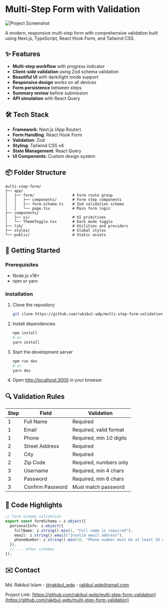 # Multi-Step Form with Validation

![Project Screenshot](./public/screenshot.png) <!-- Add your screenshot here -->

A modern, responsive multi-step form with comprehensive validation built using Next.js, TypeScript, React Hook Form, and Tailwind CSS.

## ✨ Features

- **Multi-step workflow** with progress indicator
- **Client-side validation** using Zod schema validation
- **Beautiful UI** with dark/light mode support
- **Responsive design** works on all devices
- **Form persistence** between steps
- **Summary review** before submission
- **API simulation** with React Query

## 🛠 Tech Stack

- **Framework**: Next.js (App Router)
- **Form Handling**: React Hook Form
- **Validation**: Zod
- **Styling**: Tailwind CSS v4
- **State Management**: React Query
- **UI Components**: Custom design system

## 📦 Folder Structure

```
multi-step-form/
├── app/
│   ├── form/                 # Form route group
│   │   ├── components/       # Form step components
│   │   ├── form-schema.ts    # Zod validation schema
│   │   └── page.tsx          # Main form logic
├── components/
│   ├── ui/                   # UI primitives
│   └── ThemeToggle.tsx       # Dark mode toggle
├── lib/                      # Utilities and providers
├── styles/                   # Global styles
└── public/                   # Static assets
```

## 🚀 Getting Started

### Prerequisites

- Node.js v18+
- npm or yarn

### Installation

1. Clone the repository
   ```bash
   git clone https://github.com/rakibul-wdp/multi-step-form-validation.git
   ```
2. Install dependencies
   ```bash
   npm install
   # or
   yarn install
   ```
3. Start the development server
   ```bash
   npm run dev
   # or
   yarn dev
   ```
4. Open [http://localhost:3000](http://localhost:3000) in your browser

## 🔍 Validation Rules

| Step | Field            | Validation              |
| ---- | ---------------- | ----------------------- |
| 1    | Full Name        | Required                |
| 1    | Email            | Required, valid format  |
| 1    | Phone            | Required, min 10 digits |
| 2    | Street Address   | Required                |
| 2    | City             | Required                |
| 2    | Zip Code         | Required, numbers only  |
| 3    | Username         | Required, min 4 chars   |
| 3    | Password         | Required, min 6 chars   |
| 3    | Confirm Password | Must match password     |

## 📝 Code Highlights

```typescript
// Form schema validation
export const formSchema = z.object({
  personalInfo: z.object({
    fullName: z.string().min(1, "Full name is required"),
    email: z.string().email("Invalid email address"),
    phoneNumber: z.string().min(10, "Phone number must be at least 10 digits"),
  }),
  // ... other schemas
});
```

## ✉️ Contact

Md. Rakibul Islam - [@rakibul_wdp](https://x.com/rakibul_wdp) - rakibul.wdp@gmail.com

Project Link: [https://github.com/rakibul-wdp/multi-step-form-validation](https://github.com/rakibul-wdp/multi-step-form-validation)
